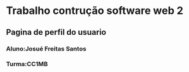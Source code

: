 <h1>Trabalho contrução software web 2</h1>
<h2>Pagina de perfil do usuario</h2>
<h3>Aluno:Josué Freitas Santos</h3>	
<h3>Turma:CC1MB</h3>	





      
